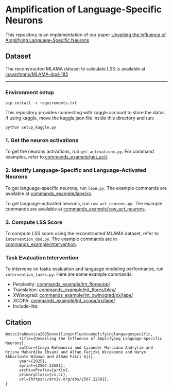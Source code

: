 # Amplification of Language-Specific Neurons
This repository is an implementation of our paper  [Unveiling the Influence of Amplifying Language-Specific Neurons](https://arxiv.org/abs/2507.22581)

## Dataset
The reconstructed MLAMA dataset to calculate LSS is available at [inayarhmns/MLAMA-dod-185](https://huggingface.co/datasets/inayarhmns/MLAMA-dod-185)

---
### Environment setup
```
pip install -r requirements.txt
```
This repository provides connecting with kaggle account to store the datas. If using kaggle, move the kaggle.json file inside this directory and run:
```
python setup_kaggle.py
```
### 1. Get the neuron activations
To get the neurons activations, run `get_activations.py`. For command examples, refer to [commands_example/get_act/](commands_example/get_act/).

### 2. Identify Language-Specific and Language-Activated Neurons

To get language-specific neurons, run `lape.py`. The example commands are available at  [commands_example/lape/xx](commands_example/lape/xx).

To get language-activated neurons, run `raw_act_neurons.py`. The example commands are available at  [commands_example/raw_act_neurons](commands_example/raw_act_neurons).

### 3. Compute LSS Score
To compute LSS score using the reconstructed MLAMA dataset, refer to `intervention_dod.py`. The example commands are in [commands_example/intervention](commands_example/intervention). 

### Task Evaluation Intervention
To intervene on tasks evaluation and language modeling performance, run `intervention_tasks.py`. Here are some example commands:
- Perplexity: [commands_example/int_flores/ppl](commands_example/int_flores/ppl)
- Translation: [commands_example/int_flores/bleu/](commands_example/int_flores/bleu/) 
- XWinograd: [commands_example/int_xwinograd/xx/lape/](commands_example/int_xwinograd/xx/lape/)
- XCOPA: [commands_example/int_xcopa/xx/lape/](commands_example/int_xcopa/xx/lape/)
- Include-lite: [](commands_example/int_include/xx/lape/)


## Citation
```
@misc{rahmanisa2025unveilinginfluenceamplifyinglanguagespecific,
      title={Unveiling the Influence of Amplifying Language-Specific Neurons}, 
      author={Inaya Rahmanisa and Lyzander Marciano Andrylie and Krisna Mahardika Ihsani and Alfan Farizki Wicaksono and Haryo Akbarianto Wibowo and Alham Fikri Aji},
      year={2025},
      eprint={2507.22581},
      archivePrefix={arXiv},
      primaryClass={cs.CL},
      url={https://arxiv.org/abs/2507.22581}, 
}
```